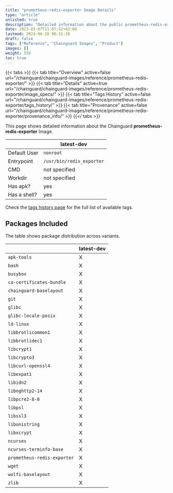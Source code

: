 ```yaml
---
title: "prometheus-redis-exporter Image Details"
type: "article"
unlisted: true
description: "Detailed information about the public prometheus-redis-exporter Chainguard Image."
date: 2023-03-07T11:07:52+02:00
lastmod: 2024-06-28 00:31:38
draft: false
tags: ["Reference", "Chainguard Images", "Product"]
images: []
weight: 550
toc: true
---
```


{{< tabs >}}
{{< tab title="Overview" active=false url="/chainguard/chainguard-images/reference/prometheus-redis-exporter/" >}}
{{< tab title="Details" active=true url="/chainguard/chainguard-images/reference/prometheus-redis-exporter/image_specs/" >}}
{{< tab title="Tags History" active=false url="/chainguard/chainguard-images/reference/prometheus-redis-exporter/tags_history/" >}}
{{< tab title="Provenance" active=false url="/chainguard/chainguard-images/reference/prometheus-redis-exporter/provenance_info/" >}}
{{</ tabs >}}

This page shows detailed information about the Chainguard **prometheus-redis-exporter** Image.

|              | latest-dev                |
|--------------|---------------------------|
| Default User | `nonroot`                 |
| Entrypoint   | `/usr/bin/redis_exporter` |
| CMD          | not specified             |
| Workdir      | not specified             |
| Has apk?     | yes                       |
| Has a shell? | yes                       |

Check the [tags history page](/chainguard/chainguard-images/reference/prometheus-redis-exporter/tags_history/) for the full list of available tags.

## Packages Included
The table shows package distribution across variants.

|                             | latest-dev |
|-----------------------------|------------|
| `apk-tools`                 | X          |
| `bash`                      | X          |
| `busybox`                   | X          |
| `ca-certificates-bundle`    | X          |
| `chainguard-baselayout`     | X          |
| `git`                       | X          |
| `glibc`                     | X          |
| `glibc-locale-posix`        | X          |
| `ld-linux`                  | X          |
| `libbrotlicommon1`          | X          |
| `libbrotlidec1`             | X          |
| `libcrypt1`                 | X          |
| `libcrypto3`                | X          |
| `libcurl-openssl4`          | X          |
| `libexpat1`                 | X          |
| `libidn2`                   | X          |
| `libnghttp2-14`             | X          |
| `libpcre2-8-0`              | X          |
| `libpsl`                    | X          |
| `libssl3`                   | X          |
| `libunistring`              | X          |
| `libxcrypt`                 | X          |
| `ncurses`                   | X          |
| `ncurses-terminfo-base`     | X          |
| `prometheus-redis-exporter` | X          |
| `wget`                      | X          |
| `wolfi-baselayout`          | X          |
| `zlib`                      | X          |

